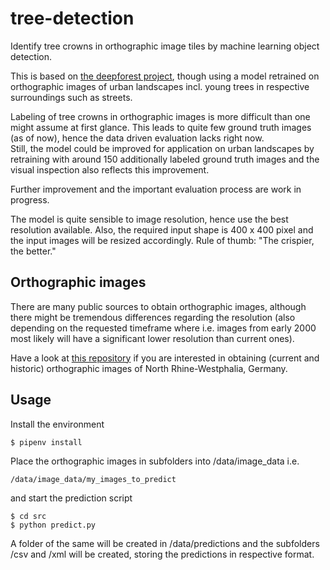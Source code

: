 # tree-detection
Identify tree crowns in orthographic image tiles by machine learning object detection.

This is based on [the deepforest project](https://deepforest.readthedocs.io/en/latest/), though using a model retrained on orthographic images of urban landscapes incl. young trees in respective surroundings such as streets.    

Labeling of tree crowns in orthographic images is more difficult than one might assume at first glance. This leads to quite few ground truth images (as of now), hence the data driven evaluation lacks right now.     
Still, the model could be improved for application on urban landscapes by retraining with around 150 additionally labeled ground truth images and the visual inspection also reflects this improvement.    

Further improvement and the important evaluation process are work in progress.     

The model is quite sensible to image resolution, hence use the best resolution available. Also, the required input shape is 400 x 400 pixel and the input images will be resized accordingly. Rule of thumb: "The crispier, the better."    


## Orthographic images
There are many public sources to obtain orthographic images, although there might be tremendous differences regarding the resolution (also depending on the requested timeframe where i.e. images from early 2000 most likely will have a significant lower resolution than current ones).    

Have a look at [this repository](https://github.com/zushicat/crawler-NRW-aerial-images) if you are interested in obtaining (current and historic) orthographic images of North Rhine-Westphalia, Germany.


## Usage
Install the environment
```
$ pipenv install
```

Place the orthographic images in subfolders into /data/image_data i.e. 
```
/data/image_data/my_images_to_predict
```
and start the prediction script
```
$ cd src
$ python predict.py
```

A folder of the same will be created in /data/predictions and the subfolders /csv and /xml will be created, storing the predictions in respective format.

